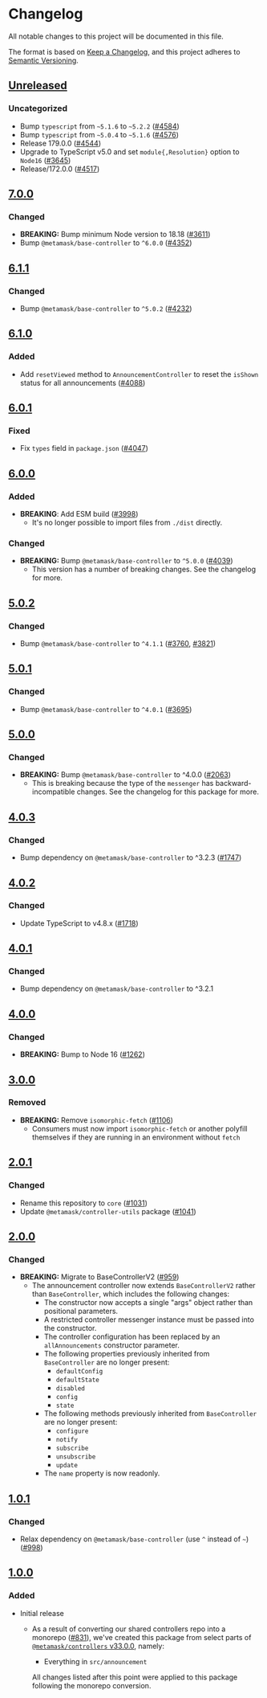 # Changelog

All notable changes to this project will be documented in this file.

The format is based on [Keep a Changelog](https://keepachangelog.com/en/1.0.0/),
and this project adheres to [Semantic Versioning](https://semver.org/spec/v2.0.0.html).

## [Unreleased]

### Uncategorized

- Bump `typescript` from `~5.1.6` to `~5.2.2` ([#4584](https://github.com/MetaMask/core.git/pull/4584))
- Bump `typescript` from `~5.0.4` to `~5.1.6` ([#4576](https://github.com/MetaMask/core.git/pull/4576))
- Release 179.0.0 ([#4544](https://github.com/MetaMask/core.git/pull/4544))
- Upgrade to TypeScript v5.0 and set `module{,Resolution}` option to `Node16` ([#3645](https://github.com/MetaMask/core.git/pull/3645))
- Release/172.0.0 ([#4517](https://github.com/MetaMask/core.git/pull/4517))

## [7.0.0]

### Changed

- **BREAKING:** Bump minimum Node version to 18.18 ([#3611](https://github.com/MetaMask/core/pull/3611))
- Bump `@metamask/base-controller` to `^6.0.0` ([#4352](https://github.com/MetaMask/core/pull/4352))

## [6.1.1]

### Changed

- Bump `@metamask/base-controller` to `^5.0.2` ([#4232](https://github.com/MetaMask/core/pull/4232))

## [6.1.0]

### Added

- Add `resetViewed` method to `AnnouncementController` to reset the `isShown` status for all announcements ([#4088](https://github.com/MetaMask/core/pull/4088))

## [6.0.1]

### Fixed

- Fix `types` field in `package.json` ([#4047](https://github.com/MetaMask/core/pull/4047))

## [6.0.0]

### Added

- **BREAKING**: Add ESM build ([#3998](https://github.com/MetaMask/core/pull/3998))
  - It's no longer possible to import files from `./dist` directly.

### Changed

- **BREAKING:** Bump `@metamask/base-controller` to `^5.0.0` ([#4039](https://github.com/MetaMask/core/pull/4039))
  - This version has a number of breaking changes. See the changelog for more.

## [5.0.2]

### Changed

- Bump `@metamask/base-controller` to `^4.1.1` ([#3760](https://github.com/MetaMask/core/pull/3760), [#3821](https://github.com/MetaMask/core/pull/3821))

## [5.0.1]

### Changed

- Bump `@metamask/base-controller` to `^4.0.1` ([#3695](https://github.com/MetaMask/core/pull/3695))

## [5.0.0]

### Changed

- **BREAKING:** Bump `@metamask/base-controller` to ^4.0.0 ([#2063](https://github.com/MetaMask/core/pull/2063))
  - This is breaking because the type of the `messenger` has backward-incompatible changes. See the changelog for this package for more.

## [4.0.3]

### Changed

- Bump dependency on `@metamask/base-controller` to ^3.2.3 ([#1747](https://github.com/MetaMask/core/pull/1747))

## [4.0.2]

### Changed

- Update TypeScript to v4.8.x ([#1718](https://github.com/MetaMask/core/pull/1718))

## [4.0.1]

### Changed

- Bump dependency on `@metamask/base-controller` to ^3.2.1

## [4.0.0]

### Changed

- **BREAKING:** Bump to Node 16 ([#1262](https://github.com/MetaMask/core/pull/1262))

## [3.0.0]

### Removed

- **BREAKING:** Remove `isomorphic-fetch` ([#1106](https://github.com/MetaMask/controllers/pull/1106))
  - Consumers must now import `isomorphic-fetch` or another polyfill themselves if they are running in an environment without `fetch`

## [2.0.1]

### Changed

- Rename this repository to `core` ([#1031](https://github.com/MetaMask/controllers/pull/1031))
- Update `@metamask/controller-utils` package ([#1041](https://github.com/MetaMask/controllers/pull/1041))

## [2.0.0]

### Changed

- **BREAKING:** Migrate to BaseControllerV2 ([#959](https://github.com/MetaMask/controllers/pull/959))
  - The announcement controller now extends `BaseControllerV2` rather than `BaseController`, which includes the following changes:
    - The constructor now accepts a single "args" object rather than positional parameters.
    - A restricted controller messenger instance must be passed into the constructor.
    - The controller configuration has been replaced by an `allAnnouncements` constructor parameter.
    - The following properties previously inherited from `BaseController` are no longer present:
      - `defaultConfig`
      - `defaultState`
      - `disabled`
      - `config`
      - `state`
    - The following methods previously inherited from `BaseController` are no longer present:
      - `configure`
      - `notify`
      - `subscribe`
      - `unsubscribe`
      - `update`
    - The `name` property is now readonly.

## [1.0.1]

### Changed

- Relax dependency on `@metamask/base-controller` (use `^` instead of `~`) ([#998](https://github.com/MetaMask/core/pull/998))

## [1.0.0]

### Added

- Initial release

  - As a result of converting our shared controllers repo into a monorepo ([#831](https://github.com/MetaMask/core/pull/831)), we've created this package from select parts of [`@metamask/controllers` v33.0.0](https://github.com/MetaMask/core/tree/v33.0.0), namely:

    - Everything in `src/announcement`

    All changes listed after this point were applied to this package following the monorepo conversion.

[Unreleased]: https://github.com/MetaMask/core.git/compare/@metamask/announcement-controller@7.0.0...HEAD
[7.0.0]: https://github.com/MetaMask/core.git/compare/@metamask/announcement-controller@6.1.1...@metamask/announcement-controller@7.0.0
[6.1.1]: https://github.com/MetaMask/core.git/compare/@metamask/announcement-controller@6.1.0...@metamask/announcement-controller@6.1.1
[6.1.0]: https://github.com/MetaMask/core.git/compare/@metamask/announcement-controller@6.0.1...@metamask/announcement-controller@6.1.0
[6.0.1]: https://github.com/MetaMask/core.git/compare/@metamask/announcement-controller@6.0.0...@metamask/announcement-controller@6.0.1
[6.0.0]: https://github.com/MetaMask/core.git/compare/@metamask/announcement-controller@5.0.2...@metamask/announcement-controller@6.0.0
[5.0.2]: https://github.com/MetaMask/core.git/compare/@metamask/announcement-controller@5.0.1...@metamask/announcement-controller@5.0.2
[5.0.1]: https://github.com/MetaMask/core.git/compare/@metamask/announcement-controller@5.0.0...@metamask/announcement-controller@5.0.1
[5.0.0]: https://github.com/MetaMask/core.git/compare/@metamask/announcement-controller@4.0.3...@metamask/announcement-controller@5.0.0
[4.0.3]: https://github.com/MetaMask/core.git/compare/@metamask/announcement-controller@4.0.2...@metamask/announcement-controller@4.0.3
[4.0.2]: https://github.com/MetaMask/core.git/compare/@metamask/announcement-controller@4.0.1...@metamask/announcement-controller@4.0.2
[4.0.1]: https://github.com/MetaMask/core.git/compare/@metamask/announcement-controller@4.0.0...@metamask/announcement-controller@4.0.1
[4.0.0]: https://github.com/MetaMask/core.git/compare/@metamask/announcement-controller@3.0.0...@metamask/announcement-controller@4.0.0
[3.0.0]: https://github.com/MetaMask/core.git/compare/@metamask/announcement-controller@2.0.1...@metamask/announcement-controller@3.0.0
[2.0.1]: https://github.com/MetaMask/core.git/compare/@metamask/announcement-controller@2.0.0...@metamask/announcement-controller@2.0.1
[2.0.0]: https://github.com/MetaMask/core.git/compare/@metamask/announcement-controller@1.0.1...@metamask/announcement-controller@2.0.0
[1.0.1]: https://github.com/MetaMask/core.git/compare/@metamask/announcement-controller@1.0.0...@metamask/announcement-controller@1.0.1
[1.0.0]: https://github.com/MetaMask/core.git/releases/tag/@metamask/announcement-controller@1.0.0
